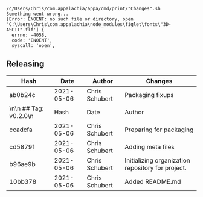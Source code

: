 ```
/c/Users/Chris/com.appalachia/appa/cmd/print/"Changes".sh
Something went wrong...
[Error: ENOENT: no such file or directory, open 'C:\Users\Chris\com.appalachia\node_modules\figlet\fonts\"3D-ASCII".flf'] {
  errno: -4058,
  code: 'ENOENT',
  syscall: 'open',
```
## Releasing
| Hash | Date | Author | Changes |
|------|------|--------|---------|
| ab0b24c | 2021-05-06 | Chris Schubert | Packaging fixups |
\n\n ## Tag: v0.2.0\n| Hash | Date | Author | Changes |\n|------|------|--------|---------|\n| fbd84e5 | 2021-05-06 | Chris Schubert | Fixing bad description in package.json |
| ccadcfa | 2021-05-06 | Chris Schubert | Preparing for packaging |
| cd5879f | 2021-05-06 | Chris Schubert | Adding meta files |
| b96ae9b | 2021-05-06 | Chris Schubert | Initializing organization repository for project. |
| 10bb378 | 2021-05-06 | Chris Schubert | Added README.md |
